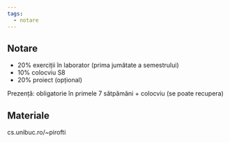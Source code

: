 ```yaml
---
tags:
  - notare
---
```

## Notare
- 20% exerciții în laborator (prima jumătate a semestrului)
- 10% colocviu S8
- 20% proiect (opțional)

Prezență: obligatorie în primele 7 sătpămâni + colocviu (se poate recupera)

## Materiale
cs.unibuc.ro/~pirofti